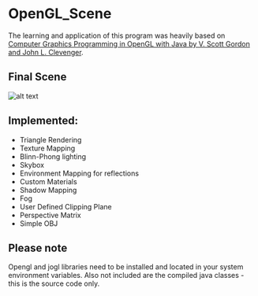 # OpenGL_Scene
The learning and application of this program was heavily based on 
[Computer Graphics Programming in OpenGL with Java by V. Scott Gordon and John L. Clevenger](https://www.amazon.com/Computer-Graphics-Programming-OpenGL-Java/dp/1683920279/). 


## Final Scene
![alt text](http://i.imgur.com/hn2ShgE.png "The Final Scene")


## Implemented:

* Triangle Rendering
* Texture Mapping
* Blinn-Phong lighting
* Skybox
* Environment Mapping for reflections
* Custom Materials
* Shadow Mapping
* Fog
* User Defined Clipping Plane
* Perspective Matrix
* Simple OBJ 


## Please note 
Opengl and jogl libraries need to be installed and located in your system environment variables. 
Also not included are the compiled java classes - this is the source code only.
